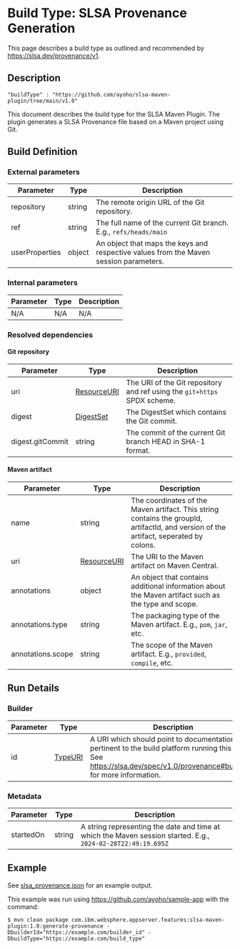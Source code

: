 # Build Type: SLSA Provenance Generation

This page describes a build type as outlined and recommended by https://slsa.dev/provenance/v1.

## Description

```jsonc
"buildType" : "https://github.com/ayoho/slsa-maven-plugin/tree/main/v1.0"
```

This document describes the build type for the SLSA Maven Plugin. The plugin generates a SLSA Provenance file based on a Maven project using Git.

## Build Definition

### External parameters

| Parameter | Type | Description |
| --------- | ---- | ----------- |
| repository | string | The remote origin URL of the Git repository. |
| ref | string | The full name of the current Git branch. E.g., `refs/heads/main` |
| userProperties | object | An object that maps the keys and respective values from the Maven session parameters. |

### Internal parameters

| Parameter | Type | Description |
| --------- | ---- | ----------- |
| N/A | N/A | N/A |

### Resolved dependencies

#### Git repository

| Parameter | Type | Description |
| --------- | ---- | ----------- |
| uri | [ResourceURI](https://github.com/in-toto/attestation/blob/main/spec/v1/field_types.md#ResourceURI) | The URI of the Git repository and ref using the `git+https` SPDX scheme. |
| digest | [DigestSet](https://github.com/in-toto/attestation/blob/main/spec/v1/digest_set.md) | The DigestSet which contains the Git commit. |
| digest.gitCommit | string | The commit of the current Git branch HEAD in SHA-1 format. |

#### Maven artifact

| Parameter | Type | Description |
| --------- | ---- | ----------- |
| name | string | The coordinates of the Maven artifact. This string contains the groupId, artifactId, and version of the artifact, seperated by colons. |
| uri | [ResourceURI](https://github.com/in-toto/attestation/blob/main/spec/v1/field_types.md#ResourceURI) | The URI to the Maven artifact on Maven Central. |
| annotations | object | An object that contains additional information about the Maven artifact such as the type and scope. |
| annotations.type | string | The packaging type of the Maven artifact. E.g., `pom`, `jar`, etc. |
| annotations.scope | string | The scope of the Maven artifact. E.g., `provided`, `compile`, etc. |

## Run Details

### Builder

| Parameter | Type | Description |
| --------- | ---- | ----------- |
| id | [TypeURI](https://github.com/in-toto/attestation/blob/main/spec/v1/field_types.md#typeuri) | A URI which should point to documentation pertinent to the build platform running this plugin. See https://slsa.dev/spec/v1.0/provenance#builder.id for more information. |

### Metadata

| Parameter | Type | Description |
| --------- | ---- | ----------- |
| startedOn | string | A string representing the date and time at which the Maven session started. E.g., `2024-02-28T22:49:19.695Z` |

## Example

See [slsa_provenance.json](slsa_provenance.json) for an example output.

This example was run using https://github.com/ayoho/sample-app with the command:

```
$ mvn clean package com.ibm.websphere.appserver.features:slsa-maven-plugin:1.0:generate-provenance -DbuilderId="https://example.com/builder_id" -DbuildType="https://example.com/build_type"
```